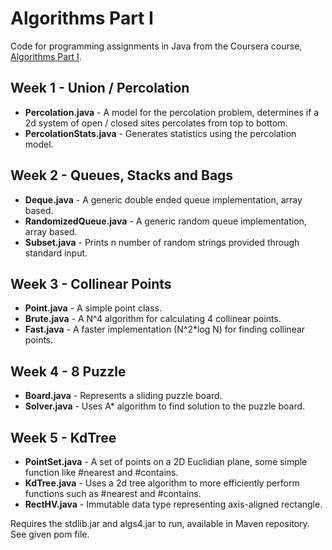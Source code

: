 Algorithms Part I
=====================

Code for programming assignments in Java from the Coursera course, [Algorithms Part I](https://www.coursera.org/learn/algorithms-part1).

Week 1 - Union / Percolation
--------------------------------
 - **Percolation.java** - A model for the percolation problem, determines if a 2d system of open / closed sites percolates from top to bottom.
 - **PercolationStats.java** - Generates statistics using the percolation model.

Week 2 - Queues, Stacks and Bags
--------------------------------
 - **Deque.java** - A generic double ended queue implementation, array based.
 - **RandomizedQueue.java** - A generic random queue implementation, array based.
 - **Subset.java** - Prints n number of random strings provided through standard input.

Week 3 - Collinear Points
--------------------------------
 - **Point.java** - A simple point class.
 - **Brute.java** - A N^4 algorithm for calculating 4 collinear points.
 - **Fast.java** - A faster implementation (N^2*log N) for finding collinear points.

Week 4 - 8 Puzzle
--------------------------------
 - **Board.java** - Represents a sliding puzzle board.
 - **Solver.java** - Uses A* algorithm to find solution to the puzzle board.

Week 5 - KdTree
--------------------------------
 - **PointSet.java** - A set of points on a 2D Euclidian plane, some simple function like #nearest and #contains.
 - **KdTree.java** - Uses a 2d tree algorithm to more efficiently perform functions such as #nearest and #contains.
 - **RectHV.java** - Immutable data type representing axis-aligned rectangle.

Requires the stdlib.jar and algs4.jar to run, available in Maven repository. See given pom file.
